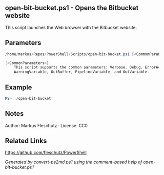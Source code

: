 ## open-bit-bucket.ps1 - Opens the Bitbucket website

This script launches the Web browser with the Bitbucket website.

## Parameters
```powershell
/home/markus/Repos/PowerShell/Scripts/open-bit-bucket.ps1 [<CommonParameters>]

[<CommonParameters>]
    This script supports the common parameters: Verbose, Debug, ErrorAction, ErrorVariable, WarningAction, 
    WarningVariable, OutBuffer, PipelineVariable, and OutVariable.
```

## Example
```powershell
PS> ./open-bit-bucket

```

## Notes
Author: Markus Fleschutz · License: CC0

## Related Links
https://github.com/fleschutz/PowerShell

*Generated by convert-ps2md.ps1 using the comment-based help of open-bit-bucket.ps1*
